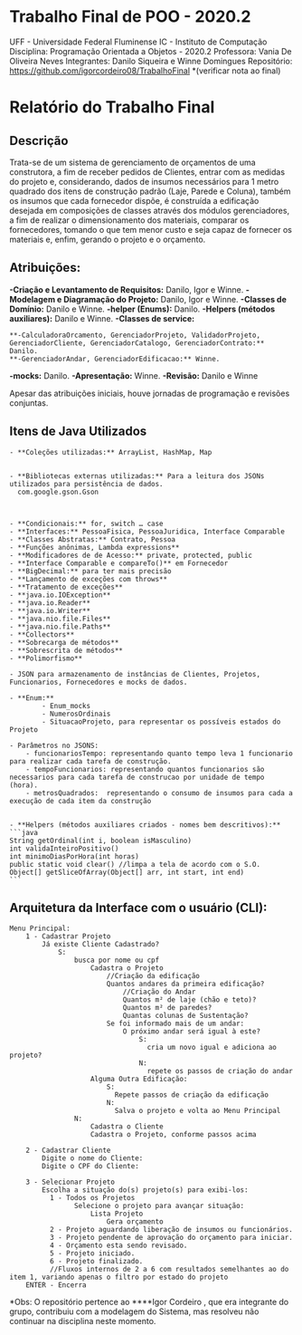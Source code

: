 # Trabalho Final de POO - 2020.2
UFF - Universidade Federal Fluminense
IC - Instituto de Computação
Disciplina: Programação Orientada a Objetos - 2020.2
Professora: Vania De Oliveira Neves
Integrantes: Danilo Siqueira e Winne Domingues
Repositório: https://github.com/igorcordeiro08/TrabalhoFinal *(verificar nota ao final) 



# Relatório do Trabalho Final


## Descrição

Trata-se de um sistema de gerenciamento de orçamentos de uma construtora, a fim de receber pedidos de Clientes, entrar com as medidas do projeto e, considerando, dados de insumos necessários para 1 metro quadrado dos itens de construção padrão (Laje, Parede e Coluna), também os insumos  que cada fornecedor dispõe, é construída a edificação desejada em composições de classes através dos módulos gerenciadores, a fim de realizar o dimensionamento dos materiais, comparar os fornecedores, tomando o que tem menor custo e seja capaz de fornecer os materiais e, enfim, gerando o projeto e o orçamento.


## Atribuições:

**-Criação e Levantamento de Requisitos:** Danilo, Igor e Winne.
**-Modelagem e Diagramação do Projeto:** Danilo, Igor e Winne.
**-Classes de Domínio:** Danilo e Winne.
**-helper (Enums):** Danilo.
**-Helpers (métodos auxiliares):** Danilo e Winne.
**-Classes de service:**

    **-CalculadoraOrcamento, GerenciadorProjeto, ValidadorProjeto, GerenciadorCliente, GerenciadorCatalogo, GerenciadorContrato:** Danilo.
    **-GerenciadorAndar, GerenciadorEdificacao:** Winne.

**-mocks:** Danilo.
**-Apresentação:** Winne.
**-Revisão:** Danilo e Winne

Apesar das atribuições iniciais, houve jornadas de programação e revisões conjuntas.




## Itens de Java Utilizados


    - **Coleções utilizadas:** ArrayList, HashMap, Map


    - **Bibliotecas externas utilizadas:** Para a leitura dos JSONs utilizados para persistência de dados.
      com.google.gson.Gson



    - **Condicionais:** for, switch … case
    - **Interfaces:** PessoaFisica, PessoaJuridica, Interface Comparable
    - **Classes Abstratas:** Contrato, Pessoa
    - **Funções anônimas, Lambda expressions**
    - **Modificadores de de Acesso:** private, protected, public
    - **Interface Comparable e compareTo()** em Fornecedor
    - **BigDecimal:** para ter mais precisão
    - **Lançamento de exceções com throws**
    - **Tratamento de exceções**
    - **java.io.IOException**
    - **java.io.Reader**
    - **java.io.Writer**
    - **java.nio.file.Files**
    - **java.nio.file.Paths**
    - **Collectors**
    - **Sobrecarga de métodos**
    - **Sobrescrita de métodos**
    - **Polimorfismo**
    
    - JSON para armazenamento de instâncias de Clientes, Projetos, Funcionarios, Fornecedores e mocks de dados.
    
    - **Enum:** 
            - Enum_mocks 
            - NumerosOrdinais
            - SituacaoProjeto, para representar os possíveis estados do Projeto
        
    - Parâmetros no JSONS: 
        - funcionariosTempo: representando quanto tempo leva 1 funcionario para realizar cada tarefa de construção.
        - tempoFuncionarios: representando quantos funcionarios são necessarios para cada tarefa de construcao por unidade de tempo (hora).
        - metrosQuadrados:  representando o consumo de insumos para cada a execução de cada item da construção


    - **Helpers (métodos auxiliares criados - nomes bem descritivos):**
    ```java
    String getOrdinal(int i, boolean isMasculino)
    int validaInteiroPositivo()
    int minimoDiasPorHora(int horas)
    public static void clear() //limpa a tela de acordo com o S.O.
    Object[] getSliceOfArray(Object[] arr, int start, int end)
    ```



## Arquitetura da Interface com o usuário (CLI):


    Menu Principal:
        1 - Cadastrar Projeto
            Já existe Cliente Cadastrado?
                S:
                    busca por nome ou cpf
                        Cadastra o Projeto
                            //Criação da edificação
                            Quantos andares da primeira edificação?
                                //Criação do Andar
                                Quantos m² de laje (chão e teto)?
                                Quantos m² de paredes? 
                                Quantas colunas de Sustentação?
                            Se foi informado mais de um andar:
                                O próximo andar será igual à este?
                                    S: 
                                      cria um novo igual e adiciona ao projeto?
                                    N:
                                      repete os passos de criação do andar
                        Alguma Outra Edificação:
                            S: 
                              Repete passos de criação da edificação
                            N: 
                              Salva o projeto e volta ao Menu Principal
                    N:
                        Cadastra o Cliente
                        Cadastra o Projeto, conforme passos acima
        
        2 - Cadastrar Cliente
            Digite o nome do Cliente:
            Digite o CPF do Cliente: 
    
        3 - Selecionar Projeto
            Escolha a situação do(s) projeto(s) para exibi-los: 
              1 - Todos os Projetos
                    Selecione o projeto para avançar situação: 
                        Lista Projeto
                            Gera orçamento
              2 - Projeto aguardando liberação de insumos ou funcionários.
              3 - Projeto pendente de aprovação do orçamento para iniciar.
              4 - Orçamento esta sendo revisado.
              5 - Projeto iniciado.
              6 - Projeto finalizado.
              //Fluxos internos de 2 a 6 com resultados semelhantes ao do item 1, variando apenas o filtro por estado do projeto
        ENTER - Encerra   


                    
                    

*Obs: O repositório pertence ao ****Igor Cordeiro , que era integrante do grupo, contribuiu com a modelagem do Sistema, mas resolveu não continuar na disciplina neste momento.



